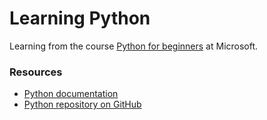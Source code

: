 # Learning Python

Learning from the course [Python for beginners](https://learn.microsoft.com/es-es/training/paths/beginner-python/) at Microsoft.

### Resources

- [Python documentation]()
- [Python repository on GitHub]()